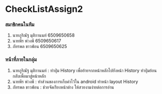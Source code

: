 # CheckListAssign2
### สมาชิกคนในทีม
1. นายภูริณัฐ มุสิกานนท์ 6509650658
2. นายพีร พ่วงพี 6509650617
3. ภัทรพล ขาวฟ่อน 6509650625

### หน้าที่ภายในกลุ่ม
1. นายภูริณัฐ มุสิกานนท์ : ทำปุ่ม History เพื่อย้ายจากหน้าหลักไปยังหน้า History ทำปุ่มย้อนกลับเพื่อมาสู่หน้าหลัก
2. นายพีร พ่วงพี : ทำส่วนของการเก็บค่าไว้ใน android ทำหน้า layout History 
3. ภัทรพล ขาวฟ่อน : ช่วยจัดเรียงหน้าต่าง ให้สวยงามง่ายต่อการอ่าน
 

